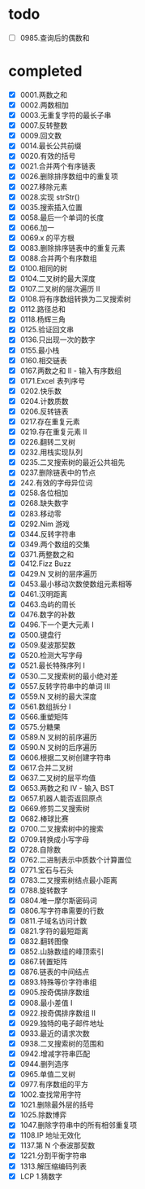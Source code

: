 # todo

- [ ] 0985.查询后的偶数和

# completed

- [x] 0001.两数之和
- [x] 0002.两数相加
- [x] 0003.无重复字符的最长子串
- [x] 0007.反转整数
- [x] 0009.回文数
- [x] 0014.最长公共前缀
- [x] 0020.有效的括号
- [x] 0021.合并两个有序链表
- [x] 0026.删除排序数组中的重复项
- [x] 0027.移除元素
- [x] 0028.实现 strStr()
- [x] 0035.搜索插入位置
- [x] 0058.最后一个单词的长度
- [x] 0066.加一
- [x] 0069.x 的平方根
- [x] 0083.删除排序链表中的重复元素
- [x] 0088.合并两个有序数组
- [x] 0100.相同的树
- [x] 0104.二叉树的最大深度
- [x] 0107.二叉树的层次遍历 II
- [x] 0108.将有序数组转换为二叉搜索树
- [x] 0112.路径总和
- [x] 0118.杨辉三角
- [x] 0125.验证回文串
- [x] 0136.只出现一次的数字
- [x] 0155.最小栈
- [x] 0160.相交链表
- [x] 0167.两数之和 II - 输入有序数组
- [x] 0171.Excel 表列序号
- [x] 0202.快乐数
- [x] 0204.计数质数
- [x] 0206.反转链表
- [x] 0217.存在重复元素
- [x] 0219.存在重复元素 II
- [x] 0226.翻转二叉树
- [x] 0232.用栈实现队列
- [x] 0235.二叉搜索树的最近公共祖先
- [x] 0237.删除链表中的节点
- [x] 242.有效的字母异位词
- [x] 0258.各位相加
- [x] 0268.缺失数字
- [x] 0283.移动零
- [x] 0292.Nim 游戏
- [x] 0344.反转字符串
- [x] 0349.两个数组的交集
- [x] 0371.两整数之和
- [x] 0412.Fizz Buzz
- [x] 0429.N 叉树的层序遍历
- [x] 0453.最小移动次数使数组元素相等
- [x] 0461.汉明距离
- [x] 0463.岛屿的周长
- [x] 0476.数字的补数
- [x] 0496.下一个更大元素 I
- [x] 0500.键盘行
- [x] 0509.斐波那契数
- [x] 0520.检测大写字母
- [x] 0521.最长特殊序列 Ⅰ
- [x] 0530.二叉搜索树的最小绝对差
- [x] 0557.反转字符串中的单词 III
- [x] 0559.N 叉树的最大深度
- [x] 0561.数组拆分 I
- [x] 0566.重塑矩阵
- [x] 0575.分糖果
- [x] 0589.N 叉树的前序遍历
- [x] 0590.N 叉树的后序遍历
- [x] 0606.根据二叉树创建字符串
- [x] 0617.合并二叉树
- [x] 0637.二叉树的层平均值
- [x] 0653.两数之和 IV - 输入 BST
- [x] 0657.机器人能否返回原点
- [x] 0669.修剪二叉搜索树
- [x] 0682.棒球比赛
- [x] 0700.二叉搜索树中的搜索
- [x] 0709.转换成小写字母
- [x] 0728.自除数
- [x] 0762.二进制表示中质数个计算置位
- [x] 0771.宝石与石头
- [x] 0783.二叉搜索树结点最小距离
- [x] 0788.旋转数字
- [x] 0804.唯一摩尔斯密码词
- [x] 0806.写字符串需要的行数
- [x] 0811.子域名访问计数
- [x] 0821.字符的最短距离
- [x] 0832.翻转图像
- [x] 0852.山脉数组的峰顶索引
- [x] 0867.转置矩阵
- [x] 0876.链表的中间结点
- [x] 0893.特殊等价字符串组
- [x] 0905.按奇偶排序数组
- [x] 0908.最小差值 I
- [x] 0922.按奇偶排序数组 II
- [x] 0929.独特的电子邮件地址
- [x] 0933.最近的请求次数
- [x] 0938.二叉搜索树的范围和
- [x] 0942.增减字符串匹配
- [x] 0944.删列造序
- [x] 0965.单值二叉树
- [x] 0977.有序数组的平方
- [x] 1002.查找常用字符
- [x] 1021.删除最外层的括号
- [x] 1025.除数博弈
- [x] 1047.删除字符串中的所有相邻重复项
- [x] 1108.IP 地址无效化
- [x] 1137.第 N 个泰波那契数
- [x] 1221.分割平衡字符串
- [x] 1313.解压缩编码列表
- [x] LCP 1.猜数字
